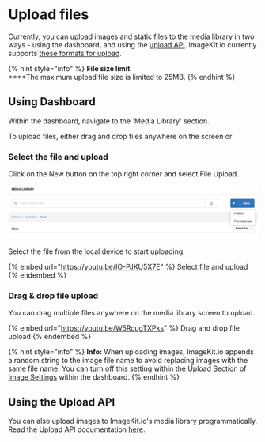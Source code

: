# Upload files

Currently, you can upload images and static files to the media library in two ways - using the dashboard, and using the [upload API](../../api-reference/upload-file-api/). ImageKit.io currently supports [these formats for upload](../../api-reference/upload-file-api/#allowed-mime-types-for-uploading).

{% hint style="info" %}
**File size limit**\
****The maximum upload file size is limited to 25MB.
{% endhint %}

## Using Dashboard

Within the dashboard, navigate to the 'Media Library' section.

To upload files, either drag and drop files anywhere on the screen or

### Select the file and upload

 Click on the New button on the top right corner and select File Upload.

![](../../.gitbook/assets/new-file-upload.png)

Select the file from the local device to start uploading.

{% embed url="https://youtu.be/IO-PJKU5X7E" %}
Select file and upload
{% endembed %}

### Drag & drop file upload

You can drag multiple files anywhere on the media library screen to upload.

{% embed url="https://youtu.be/W5RcugTXPks" %}
Drag and drop file upload
{% endembed %}

{% hint style="info" %}
**Info:** When uploading images, ImageKit.io appends a random string to the image file name to avoid replacing images with the same file name. You can turn off this setting within the Upload Section of [Image Settings](https://imagekit.io/dashboard#settings) within the dashboard.
{% endhint %}

## Using the Upload API

You can also upload images to ImageKit.io's media library programmatically. Read the Upload API documentation [here](../../api-reference/upload-file-api/).
